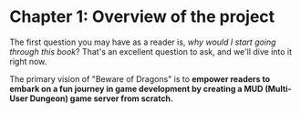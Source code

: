 # Chapter 1: Overview of the project

The first question you may have as a reader is, _why would I start going through this book_? That's an excellent question to ask, and we'll dive into it right now.

The primary vision of "Beware of Dragons" is to **empower readers to embark on a fun journey in game development by creating a MUD (Multi-User Dungeon) game server from scratch.**


